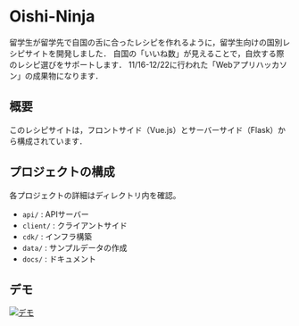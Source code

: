 Oishi-Ninja
======================

留学生が留学先で自国の舌に合ったレシピを作れるように，留学生向けの国別レシピサイトを開発しました．
自国の「いいね数」が見えることで，自炊する際のレシピ選びをサポートします．
11/16-12/22に行われた「Webアプリハッカソン」の成果物になります．

## 概要

このレシピサイトは，フロントサイド（Vue.js）とサーバーサイド（Flask）から構成されています．

## プロジェクトの構成

各プロジェクトの詳細はディレクトリ内を確認。

- `api/` : APIサーバー
- `client/` : クライアントサイド
- `cdk/` : インフラ構築
- `data/` : サンプルデータの作成
- `docs/` : ドキュメント

## デモ

[![デモ](./docs/cover.png)](https://youtu.be/VYSiWs9wOiM)
